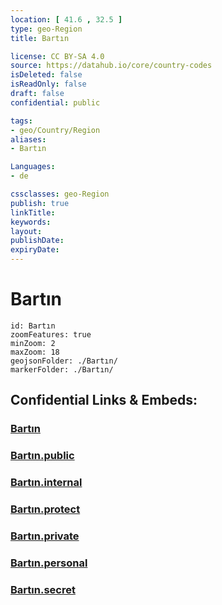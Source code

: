 ```yaml
---
location: [ 41.6 , 32.5 ] 
type: geo-Region
title: Bartın

license: CC BY-SA 4.0
source: https://datahub.io/core/country-codes
isDeleted: false
isReadOnly: false
draft: false
confidential: public

tags:
- geo/Country/Region
aliases:
- Bartın

Languages:
- de

cssclasses: geo-Region
publish: true
linkTitle: 
keywords: 
layout: 
publishDate: 
expiryDate: 
---
```


# Bartın

```leaflet
id: Bartın
zoomFeatures: true 
minZoom: 2 
maxZoom: 18
geojsonFolder: ./Bartın/
markerFolder: ./Bartın/
```


## Confidential Links & Embeds: 

### [Bartın](/_Standards/Earth/Continent/Europe/Europe~East/Turkey/Provinces~Turkey/Bartın.md) 

### [Bartın.public](/_public/Earth/Continent/Europe/Europe~East/Turkey/Provinces~Turkey/Bartın.public.md) 

### [Bartın.internal](/_internal/Earth/Continent/Europe/Europe~East/Turkey/Provinces~Turkey/Bartın.internal.md) 

### [Bartın.protect](/_protect/Earth/Continent/Europe/Europe~East/Turkey/Provinces~Turkey/Bartın.protect.md) 

### [Bartın.private](/_private/Earth/Continent/Europe/Europe~East/Turkey/Provinces~Turkey/Bartın.private.md) 

### [Bartın.personal](/_personal/Earth/Continent/Europe/Europe~East/Turkey/Provinces~Turkey/Bartın.personal.md) 

### [Bartın.secret](/_secret/Earth/Continent/Europe/Europe~East/Turkey/Provinces~Turkey/Bartın.secret.md)

